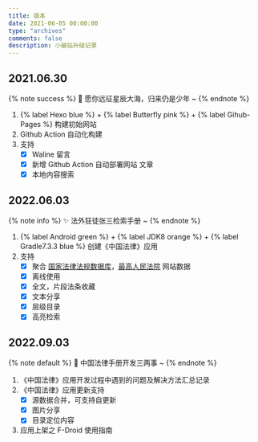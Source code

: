 ```yaml
---
title: 版本
date: 2021-06-05 00:00:00
type: "archives"
comments: false
description: 小破站升级记录
---
```



## 2021.06.30

{% note success %}
🎉 愿你远征星辰大海，归来仍是少年 ~
{% endnote %}

1. {% label Hexo blue %} + {% label Butterfly pink %} + {% label Gihub-Pages %} 构建初始网站
2. Github Action 自动化构建
3. 支持
   * [x] Waline 留言
   * [x] 新增 Github Action 自动部署网站 文章
   * [x] 本地内容搜索

## 2022.06.03

{% note info %}
✨ 法外狂徒张三检索手册 ~
{% endnote %}

1. {% label Android green %} + {% label JDK8 orange %} + {% label Gradle7.3.3 blue %} 创建《中国法律》应用
2. 支持
   * [x] 聚合 [国家法律法规数据库](https://flk.npc.gov.cn)，[最高人民法院](https://www.court.gov.cn) 网站数据
   * [x] 离线使用
   * [x] 全文，片段法条收藏
   * [x] 文本分享
   * [x] 层级目录
   * [x] 高亮检索

## 2022.09.03

{% note default %}
📝 中国法律手册开发三两事 ~
{% endnote %}

1. 《中国法律》应用开发过程中遇到的问题及解决方法汇总记录
2. 《中国法律》应用更新支持
   * [x] 源数据合并，可支持自更新
   * [x] 图片分享
   * [x] 目录定位内容
3. 应用上架之 F-Droid 使用指南
